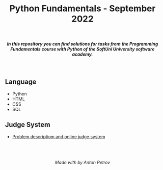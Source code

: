 <h1 align="center">
Python Fundamentals - September 2022
</h1>

<br/>

<h5 align="center">
In this repository you can find solutions for tasks from the Programming Fundamentals course with Python of the SoftUni University software academy.
</h5>

<br/>

## Language

- Python
- HTML
- CSS
- SQL

## Judge System

- [Problem descriptiom and online judge system](https://judge.softuni.org/Contests/#!/List/ByCategory/191/Python-Fundamentals)

<br/>
<br/>

<h6 align="center"> Made with by Anton Petrov </h6>
